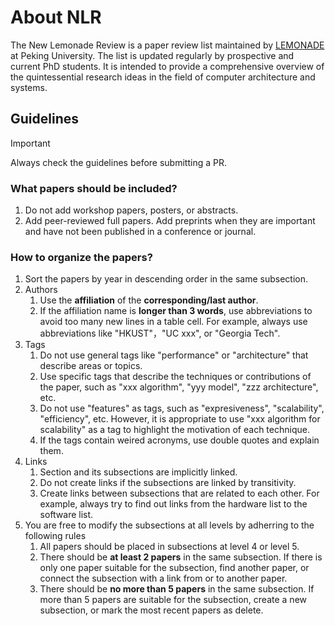 # About NLR

The New Lemonade Review is a paper review list maintained by [LEMONADE](https://www.youwei.xyz) at Peking University. The list is updated regularly by prospective and current PhD students. It is intended to provide a comprehensive overview of the quintessential research ideas in the field of computer architecture and systems.

## Guidelines

> [!IMPORTANT]
> Always check the guidelines before submitting a PR.

### What papers should be included?

1. Do not add workshop papers, posters, or abstracts.
2. Add peer-reviewed full papers. Add preprints when they are important and have not been published in a conference or journal.

### How to organize the papers?

1. Sort the papers by year in descending order in the same subsection.
1. Authors
    1. Use the **affiliation** of the **corresponding/last author**.
    1. If the affiliation name is **longer than 3 words**, use abbreviations to avoid too many new lines in a table cell. For example, always use abbreviations like "HKUST"，"UC xxx", or "Georgia Tech".
1. Tags
    1. Do not use general tags like "performance" or "architecture" that describe areas or topics.
    1. Use specific tags that describe the techniques or contributions of the paper, such as "xxx algorithm", "yyy model", "zzz architecture", etc.
    1. Do not use "features" as tags, such as "expresiveness", "scalability", "efficiency", etc. However, it is appropriate to use "xxx algorithm for scalability" as a tag to highlight the motivation of each technique.
    1. If the tags contain weired acronyms, use double quotes and explain them. 
1. Links
    1. Section and its subsections are implicitly linked.
    1. Do not create links if the subsections are linked by transitivity.
    1. Create links between subsections that are related to each other. For example, always try to find out links from the hardware list to the software list.
1. You are free to modify the subsections at all levels by adherring to the following rules
    1. All papers should be placed in subsections at level 4 or level 5.
    1. There should be **at least 2 papers** in the same subsection. If there is only one paper suitable for the subsection, find another paper, or connect the subsection with a link from or to another paper.
    1. There should be **no more than 5 papers** in the same subsection. If more than 5 papers are suitable for the subsection, create a new subsection, or mark the most recent papers as delete.
       

